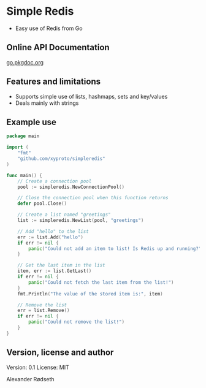 Simple Redis
============

* Easy use of Redis from Go

Online API Documentation
------------------------

[go.pkgdoc.org](http://go.pkgdoc.org/github.com/xyproto/simpleredis)

Features and limitations
------------------------

* Supports simple use of lists, hashmaps, sets and key/values
* Deals mainly with strings

Example use
-----------

```go
package main

import (
	"fmt"
	"github.com/xyproto/simpleredis"
)

func main() {
	// Create a connection pool
	pool := simpleredis.NewConnectionPool()

	// Close the connection pool when this function returns
	defer pool.Close()

	// Create a list named "greetings"
	list := simpleredis.NewList(pool, "greetings")

	// Add "hello" to the list
	err := list.Add("hello")
	if err != nil {
		panic("Could not add an item to list! Is Redis up and running?")
	}

	// Get the last item in the list
	item, err := list.GetLast()
	if err != nil {
		panic("Could not fetch the last item from the list!")
	}
	fmt.Println("The value of the stored item is:", item)

	// Remove the list
	err = list.Remove()
	if err != nil {
		panic("Could not remove the list!")
	}
}
```

Version, license and author
---------------------------

Version: 0.1
License: MIT

Alexander Rødseth <rodseth at gmail.com>

